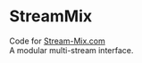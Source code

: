 # StreamMix

Code for [Stream-Mix.com](http://www.stream-mix.com)<br>
A modular multi-stream interface.